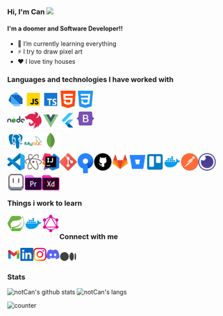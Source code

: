 ### Hi, I'm Can <img src="https://media.giphy.com/media/hvRJCLFzcasrR4ia7z/giphy.gif" width="25px">

#### I'm a doomer and Software Developer!!

- 🌱 I’m currently learning everything
- ⚡ I try to draw pixel art
- ❤️ I love tiny houses

### Languages and technologies I have worked with

[<img align="left" alt="candeve | dart" width="40px" src="https://raw.githubusercontent.com/notCan/notCan/1a26f64d4c3fa7a9ac0d2bd6a42714b61cf1ced4/assets/software/dart.svg" />][dart]
[<img align="left" alt="candeve | javascript" width="40px" src="https://raw.githubusercontent.com/notCan/notCan/1a26f64d4c3fa7a9ac0d2bd6a42714b61cf1ced4/assets/software/javascript.svg" />][javascript]
[<img align="left" alt="candeve | typescript" width="40px" src="https://raw.githubusercontent.com/notCan/notCan/1a26f64d4c3fa7a9ac0d2bd6a42714b61cf1ced4/assets/software/typescript.svg" />][typescript]
[<img align="left" alt="candeve | html" width="40px" src="https://raw.githubusercontent.com/notCan/notCan/1a26f64d4c3fa7a9ac0d2bd6a42714b61cf1ced4/assets/software/html-5.svg" />][html]
[<img align="left" alt="candeve | css" width="40px" src="https://raw.githubusercontent.com/notCan/notCan/1a26f64d4c3fa7a9ac0d2bd6a42714b61cf1ced4/assets/software/css-3.svg" />][css]


<br/>
<br/>


[<img align="left" alt="candeve | nodejs" width="40px" src="https://raw.githubusercontent.com/notCan/notCan/1a26f64d4c3fa7a9ac0d2bd6a42714b61cf1ced4/assets/software/nodejs.svg" />][nodejs]
[<img align="left" alt="candeve | nestjs" width="40px" src="https://raw.githubusercontent.com/notCan/notCan/1a26f64d4c3fa7a9ac0d2bd6a42714b61cf1ced4/assets/software/nestjs.svg" />][nestjs]
[<img align="left" alt="candeve | vuejs" width="40px" src="https://raw.githubusercontent.com/notCan/notCan/1a26f64d4c3fa7a9ac0d2bd6a42714b61cf1ced4/assets/software/vuejs.svg" />][vuejs]
[<img align="left" alt="candeve | flutter" width="40px" src="https://raw.githubusercontent.com/notCan/notCan/1a26f64d4c3fa7a9ac0d2bd6a42714b61cf1ced4/assets/software/flutter.svg" />][flutter]
[<img align="left" alt="candeve | bootstrap" width="40px" src="https://raw.githubusercontent.com/notCan/notCan/1a26f64d4c3fa7a9ac0d2bd6a42714b61cf1ced4/assets/software/bootstrap-5.svg" />][bootstrap]

<br/>
<br/>


[<img align="left" alt="candeve | postgre" width="40px" src="https://raw.githubusercontent.com/notCan/notCan/1a26f64d4c3fa7a9ac0d2bd6a42714b61cf1ced4/assets/software/postgresql.svg" />][postgre]
[<img align="left" alt="candeve | mysql" width="40px" src="https://raw.githubusercontent.com/notCan/notCan/1a26f64d4c3fa7a9ac0d2bd6a42714b61cf1ced4/assets/software/mysql.svg" />][mysql]
[<img align="left" alt="candeve | mongo" width="40px" src="https://raw.githubusercontent.com/notCan/notCan/fa824189fdcc035a987473a53b02aa8b4506b367/assets/software/mongodb.svg" />][mongo]

<br/>
<br/>


[<img align="left" alt="candeve | vscode" width="40px" src="https://raw.githubusercontent.com/notCan/notCan/1a26f64d4c3fa7a9ac0d2bd6a42714b61cf1ced4/assets/tech/vscode.svg" />][vscode]
[<img align="left" alt="candeve | atom" width="40px" src="https://raw.githubusercontent.com/notCan/notCan/1a26f64d4c3fa7a9ac0d2bd6a42714b61cf1ced4/assets/tech/atom.svg" />][atom]
[<img align="left" alt="candeve | intellij" width="40px" src="https://raw.githubusercontent.com/notCan/notCan/1a26f64d4c3fa7a9ac0d2bd6a42714b61cf1ced4/assets/tech/intellijidea.svg" />][intellijidea]
[<img align="left" alt="candeve | git" width="40px" src="https://raw.githubusercontent.com/notCan/notCan/1a26f64d4c3fa7a9ac0d2bd6a42714b61cf1ced4/assets/tech/git.svg" />][git]
[<img align="left" alt="candeve | sourcetree" width="40px" src="https://raw.githubusercontent.com/notCan/notCan/1a26f64d4c3fa7a9ac0d2bd6a42714b61cf1ced4/assets/tech/sourcetree.svg" />][sourcetree]
[<img align="left" alt="candeve | github" width="40px" src="https://raw.githubusercontent.com/notCan/notCan/1a26f64d4c3fa7a9ac0d2bd6a42714b61cf1ced4/assets/tech/github.svg" />][github]
[<img align="left" alt="candeve | gitlab" width="40px" src="https://raw.githubusercontent.com/notCan/notCan/1a26f64d4c3fa7a9ac0d2bd6a42714b61cf1ced4/assets/tech/gitlab.svg" />][gitlab]
[<img align="left" alt="candeve | bitbucket" width="40px" src="https://raw.githubusercontent.com/notCan/notCan/1a26f64d4c3fa7a9ac0d2bd6a42714b61cf1ced4/assets/tech/bitbucket.svg" />][bitbucket]
[<img align="left" alt="candeve | trello" width="40px" src="https://raw.githubusercontent.com/notCan/notCan/1a26f64d4c3fa7a9ac0d2bd6a42714b61cf1ced4/assets/tech/trello.svg" />][trello]
[<img align="left" alt="candeve | docker" width="40px" src="https://raw.githubusercontent.com/notCan/notCan/1a26f64d4c3fa7a9ac0d2bd6a42714b61cf1ced4/assets/tech/docker.svg" />][docker]
[<img align="left" alt="candeve | postman" width="40px" src="https://raw.githubusercontent.com/notCan/notCan/fe5e49719a69852d2ce0afe95c7a6f5223361b0d/assets/tech/postman.svg" />][postman]
[<img align="left" alt="candeve | insomnia" width="40px" src="https://raw.githubusercontent.com/notCan/notCan/48c4dd70e09df8c0eed94b94464f43b791c84806/assets/tech/insomnia.svg" />][insomnia]

<br/>
<br/>

[<img align="left" alt="candeve | aseprite" width="40px" src="https://raw.githubusercontent.com/notCan/notCan/1a26f64d4c3fa7a9ac0d2bd6a42714b61cf1ced4/assets/tech/aseprite.png" />][aseprite]
[<img align="left" alt="candeve | premiere" width="40px" src="https://raw.githubusercontent.com/notCan/notCan/1a26f64d4c3fa7a9ac0d2bd6a42714b61cf1ced4/assets/tech/premiere.svg" />][premiere]
[<img align="left" alt="candeve | xd" width="40px" src="https://raw.githubusercontent.com/notCan/notCan/1a26f64d4c3fa7a9ac0d2bd6a42714b61cf1ced4/assets/tech/xd.svg" />][xd]

<br/>
<br/>

### Things i work to learn

[<img align="left" alt="candeve | springboot" width="40px" src="https://raw.githubusercontent.com/notCan/notCan/1a26f64d4c3fa7a9ac0d2bd6a42714b61cf1ced4/assets/software/springboot.svg" />][springboot]
[<img align="left" alt="candeve | docker" width="40px" src="https://raw.githubusercontent.com/notCan/notCan/1a26f64d4c3fa7a9ac0d2bd6a42714b61cf1ced4/assets/tech/docker.svg" />][docker]
[<img align="left" alt="candeve | graphql" width="40px" src="https://raw.githubusercontent.com/notCan/notCan/fe1cb457bd0165cd35c135fb3a6e29500cdafb67/assets/software/graphql.svg" />][graphql]

<br/>

### Connect with me

<a target="_blank" href="mailto:devecann@gmail.com"><img align="left" alt="candeve | Gmail" width="30px" src="https://raw.githubusercontent.com/notCan/notCan/82de258c26be1b4381cb15676f72372a3e6a4e6a/assets/links/gmail.svg" /></a>
[<img align="left" alt="candeve | LinkedIn" width="30px" src="https://raw.githubusercontent.com/notCan/notCan/1a26f64d4c3fa7a9ac0d2bd6a42714b61cf1ced4/assets/links/linkedin.svg" />][linkedin]
[<img align="left" alt="candeve | Instagram" width="30px" src="https://raw.githubusercontent.com/notCan/notCan/1a26f64d4c3fa7a9ac0d2bd6a42714b61cf1ced4/assets/links/instagram.svg" />][instagram]
[<img align="left" alt="candeve | Discord" width="30px" src="https://raw.githubusercontent.com/notCan/notCan/1a26f64d4c3fa7a9ac0d2bd6a42714b61cf1ced4/assets/links/discord.svg" />][discord]
[<img align="left" alt="candeve | Medium" width="40px" src="https://raw.githubusercontent.com/notCan/notCan/1a26f64d4c3fa7a9ac0d2bd6a42714b61cf1ced4/assets/links/medium.svg" />][medium]

<br />
<br/>

### Stats

![notCan's github stats](https://github-readme-stats.vercel.app/api?username=notCan&show_icons=true&count_private=true&theme=dark) ![notCan's langs](https://github-readme-stats.vercel.app/api/top-langs/?username=notCan&layout=compact&langs_count=8&theme=dark)

![counter](https://visitor-badge.glitch.me/badge?page_id=notCan.notCan)

<br />
<br />

[linkedin]: https://linkedin.com/in/candeve
[instagram]: https://www.instagram.com/devecann/
[discord]: https://discord.gg/yPzrs4gX9F

[medium]: https://medium.com/@notCan
[spotify]: https://open.spotify.com/user/candeve06
[youtube]: https://www.youtube.com/channel/UC6jx_v3E0_vYMxabqSsk8PQ

[dart]: https://dart.dev
[java]: https://www.java.com
[javascript]: https://www.javascript.com
[typescript]: https://www.typescriptlang.org
[c]: https://www.cprogramming.com
[c-sharp]: https://docs.microsoft.com/tr-tr/dotnet/csharp/
[html]: https://www.w3schools.com/html/
[css]: https://www.w3schools.com/css/
[php]: https://www.php.net

[flutter]: https://flutter.dev
[nestjs]: https://nestjs.com
[nodejs]: https://nodejs.org
[bootstrap]: https://getbootstrap.com
[vuejs]: https://vuejs.org
[springboot]: https://spring.io

[postgre]: https://www.postgresql.org
[mysql]: https://www.mysql.com
[mongo]: https://www.mongodb.com

[vscode]: https://code.visualstudio.com
[git]: https://git-scm.com
[sourcetree]: https://www.sourcetreeapp.com
[github]: https://github.com
[gitlab]: https://about.gitlab.com
[bitbucket]: https://bitbucket.org
[aseprite]: https://www.aseprite.org
[atom]: https://atom.io
[docker]: https://www.docker.com
[insomnia]: https://insomnia.rest
[intellijidea]: https://www.jetbrains.com/idea/
[nginx]: https://www.nginx.com
[postman]: https://www.postman.com
[trello]: https://trello.com
[premiere]: https://www.adobe.com/tr/products/premiere.html
[xd]: https://www.adobe.com/tr/products/xd.html
[graphql]: https://graphql.org
